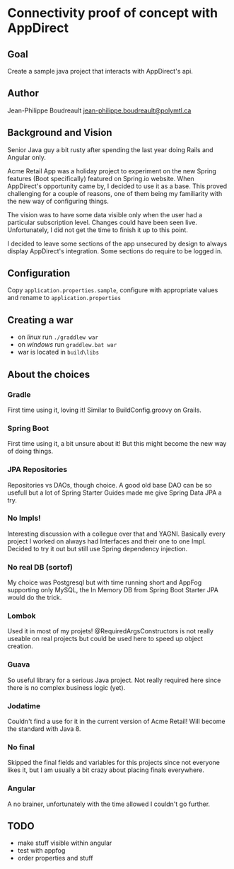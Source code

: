 # Connectivity proof of concept with AppDirect
## Goal
Create a sample java project that interacts with AppDirect's api.

## Author
Jean-Philippe Boudreault
jean-philippe.boudreault@polymtl.ca

## Background and Vision
Senior Java guy a bit rusty after spending the last year doing Rails and Angular only.

Acme Retail App was a holiday project to experiment on the new Spring features (Boot specifically) featured on Spring.io 
website. When AppDirect's opportunity came by, I decided to use it as a base. This proved challenging for a couple of 
reasons, one of them being my familiarity with the new way of configuring things.

The vision was to have some data visible only when the user had a particular subscription level. Changes could have been
seen live. Unfortunately, I did not get the time to finish it up to this point.

I decided to leave some sections of the app unsecured by design to always display AppDirect's integration. Some sections
do require to be logged in.

## Configuration
Copy `application.properties.sample`, configure with appropriate values and rename to `application.properties`

## Creating a war
* on *linux* run `./graddlew war`
* on *windows* run `graddlew.bat war`
* war is located in `build\libs`

## About the choices
### Gradle
First time using it, loving it! Similar to BuildConfig.groovy on Grails.

### Spring Boot
First time using it, a bit unsure about it! But this might become the new way of doing things.

### JPA Repositories
Repositories vs DAOs, though choice. A good old base DAO can be so usefull but a lot of Spring Starter Guides made me give Spring Data JPA a try.

### No Impls!
Interesting discussion with a collegue over that and YAGNI. Basically every project I worked on always had Interfaces and their one to one Impl.
Decided to try it out but still use Spring dependency injection.

### No real DB (sortof)
My choice was Postgresql but with time running short and AppFog supporting only MySQL, 
the In Memory DB from Spring Boot Starter JPA would do the trick.

### Lombok
Used it in most of my projets! @RequiredArgsConstructors is not really useable on real projects but could be used here to speed up object creation.

### Guava
So useful library for a serious Java project. Not really required here since there is no complex business logic (yet).

### Jodatime
Couldn't find a use for it in the current version of Acme Retail! Will become the standard with Java 8.

### No final
Skipped the final fields and variables for this projects since not everyone likes it, but I am usually a bit crazy
about placing finals everywhere.

### Angular
A no brainer, unfortunately with the time allowed I couldn't go further.

## TODO
* make stuff visible within angular
* test with appfog
* order properties and stuff
